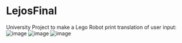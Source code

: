 # LejosFinal

University Project to make a Lego Robot print translation of user input:
![image](https://user-images.githubusercontent.com/45241829/188287340-46a3a0ea-0578-4e81-8352-28c8bff1e529.png)
![image](https://user-images.githubusercontent.com/45241829/188287334-bb3417ab-a697-4617-b853-d7f12e447b71.png)
![image](https://user-images.githubusercontent.com/45241829/188287316-a424ee6d-1025-45ba-a605-ee33cf1d3963.png)
